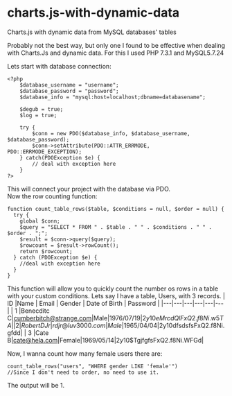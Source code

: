# charts.js-with-dynamic-data
Charts.js with dynamic data from MySQL databases' tables

Probably not the best way, but only one I found to be effective when dealing with Charts.Js and dynamic data.
For this I used PHP 7.3.1 and MySQL5.7.24

Lets start with database connection:

```
<?php
	$database_username = "username";
	$database_password = "password";
	$database_info = "mysql:host=localhost;dbname=databasename";
	
	$degub = true;
	$log = true;

	try	{
		$conn = new PDO($database_info, $database_username, $database_password);
		$conn->setAttribute(PDO::ATTR_ERRMODE, PDO::ERRMODE_EXCEPTION);
	} catch(PDOException $e) {
		// deal with exception here
	}
?>
```
This will connect your project with the database via PDO.  
Now the row counting function:
```
function count_table_rows($table, $conditions = null, $order = null) {
  try {
    global $conn;
    $query = "SELECT * FROM " . $table . " " . $conditions . " " . $order . ";";
    $result = $conn->query($query);
    $rowcount = $result->rowCount();
    return $rowcount;
  } catch (PDOException $e) {
    //deal with exception here
  }
}
```
This function will allow you to quickly count the number os rows in a table with your custom conditions.
Lets say I have a table, Users, with 3 records.
| ID |Name   |  Email | Gender | Date of Birth | Password |
|---|---|---|---|---|---|
| 1 |Benecditc C|cumberbitch@strange.com|Male|1976/07/19|$2y$10$eMrcdQlFxQ2.f8Ni.w5TA|
| 2 |Robert D Jr|rdjr@luv3000.com|Male|1965/04/04|$2y$10$dfsdsfsFxQ2.f8Ni.gfdd|
| 3 |Cate B|cate@hela.com|Female|1969/05/14|$2y$10$TgjfgfsFxQ2.f8Ni.WFGd|

Now, I wanna count how many female users there are:
```
count_table_rows("users", "WHERE gender LIKE 'female'") 
//Since I don't need to order, no need to use it.
```
The output will be 1.